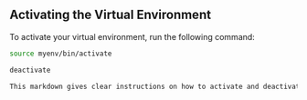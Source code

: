 ## Activating the Virtual Environment

To activate your virtual environment, run the following command:

```bash
source myenv/bin/activate

deactivate

This markdown gives clear instructions on how to activate and deactivate a virtual environment.